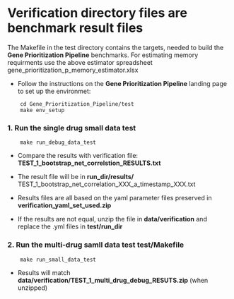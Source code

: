 # Verification directory files are benchmark result files
The Makefile in the test directory contains the targets, needed to build the **Gene Prioritization Pipeline** benchmarks.
For estimating memory requirments use the above estimator spreadsheet gene_prioritization_p_memory_estimator.xlsx


* Follow the instructions on the **Gene Prioritization Pipeline** landing page to set up the environmet:
```
    cd Gene_Prioritization_Pipeline/test
    make env_setup
```
### 1. Run the single drug small data test
```
    make run_debug_data_test
```

* Compare the results with verification file: **TEST_1_bootstrap_net_correlstion_RESULTS.txt**

* The result file will be in **run_dir/results/**  TEST_1_bootstrap_net_correlation_XXX_a_timestamp_XXX.txt

* Results files are all based on the yaml parameter files preserved in **verification_yaml_set_used.zip**

* If the results are not equal, unzip the file in **data/verification** and replace the .yml files in **test/run_dir**

### 2. Run the multi-drug samll data test **test/Makefile**

```
    make run_small_data_test
```
* Results will match **data/verification/TEST_1_multi_drug_debug_RESUTS.zip** (when unzipped)
